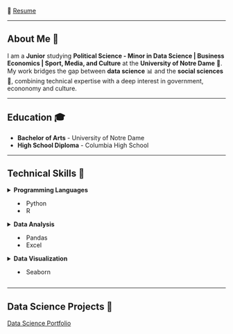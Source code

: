 📄 [Resume](https://docs.google.com/document/d/1UmIRNC1f7hvFGcvueQNtIDmdFpzIRVTcRjGHuN8i768/edit?tab=t.0)
___

## About Me 👋
I am a **Junior** studying **Political Science - Minor in Data Science | Business Economics | Sport, Media, and Culture** at the **University of Notre Dame** 🏰. My work bridges the gap between **data science** 📊 and the **social sciences** 📖, combining technical expertise with a deep interest in government, econonomy and culture.

___
## Education 🎓
- **Bachelor of Arts** - University of Notre Dame
- **High School Diploma** - Columbia High School

___
## Technical Skills 📜
<details><summary>
<strong>Programming Languages</strong><br>
<ul>
  <li>Python</li>
  <li>R</li>
</ul>
<details><summary>
<strong>Data Analysis</strong><br>   
<ul>
  <li>Pandas</li>
  <li>Excel</li>
</ul>
<details><summary>
<strong>Data Visualization</strong><br>  
<ul>
  <li>Seaborn</li>
</ul>
</summary></details>

___
## Data Science Projects 🚀
[Data Science Portfolio](https://github.com/justinsapienza/SAPIENZA-Data-Science-Portfolio)
